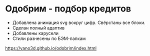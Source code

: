 # Одобрим - подбор кредитов

- Добавлена анимация svg вокруг цифр. Свёрстаны все блоки.
- Сделан полный адаптив
- Добавлены карусели
- Стили разнесены по БЭМ-папкам


https://vano3d.github.io/odobrim/index.html

